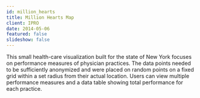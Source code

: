 ```yaml
---
id: million_hearts
title: Million Hearts Map
client: IPRO
date: 2014-05-06
featured: false
slideshow: false
---
```


This small health-care visualization built for the state of New York focuses on performance measures of physician practices. The data points needed to be sufficiently anonymized and were placed on random points on a fixed grid within a set radius from their actual location. Users can view multiple performance measures and a data table showing total performance for each practice.